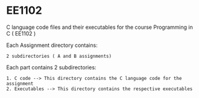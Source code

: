 # EE1102

C language code files and their executables for the course Programming in C ( EE1102 )

Each Assignment directory contains:

    2 subdirectories ( A and B assignments) 
  
Each part contains 2 subdirectories:

    1. C code --> This directory contains the C language code for the assignment
    2. Executables --> This directory contains the respective executables


